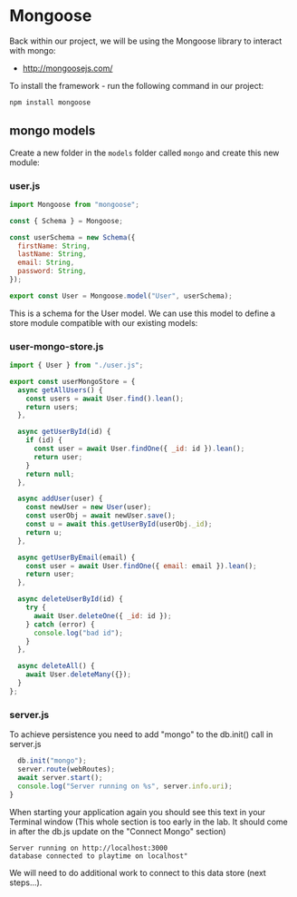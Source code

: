 # Mongoose

Back within our project, we will be using the Mongoose library to interact with mongo:

- <http://mongoosejs.com/>

To install the framework - run the following command in our project:

~~~bash
npm install mongoose
~~~

## mongo models

Create a new folder in the `models` folder called `mongo` and create this new module:

### user.js

~~~javascript
import Mongoose from "mongoose";

const { Schema } = Mongoose;

const userSchema = new Schema({
  firstName: String,
  lastName: String,
  email: String,
  password: String,
});

export const User = Mongoose.model("User", userSchema);
~~~

This is a schema for the User model. We can use this model to define a store module compatible with our existing models:

### user-mongo-store.js

~~~javascript
import { User } from "./user.js";

export const userMongoStore = {
  async getAllUsers() {
    const users = await User.find().lean();
    return users;
  },

  async getUserById(id) {
    if (id) {
      const user = await User.findOne({ _id: id }).lean();
      return user;
    }
    return null;
  },

  async addUser(user) {
    const newUser = new User(user);
    const userObj = await newUser.save();
    const u = await this.getUserById(userObj._id);
    return u;
  },

  async getUserByEmail(email) {
    const user = await User.findOne({ email: email }).lean();
    return user;
  },

  async deleteUserById(id) {
    try {
      await User.deleteOne({ _id: id });
    } catch (error) {
      console.log("bad id");
    }
  },

  async deleteAll() {
    await User.deleteMany({});
  }
};
~~~

### server.js

To achieve persistence you need to add "mongo" to the db.init() call in server.js 

~~~javascript
  db.init("mongo");
  server.route(webRoutes);
  await server.start();
  console.log("Server running on %s", server.info.uri);
}
~~~

When starting your application again you should see this text in your Terminal window (This whole section is too early in the lab. It should come in after the db.js update on the "Connect Mongo" section)

~~~text
Server running on http://localhost:3000
database connected to playtime on localhost"
~~~

We will need to do additional work to connect to this data store (next steps...).
